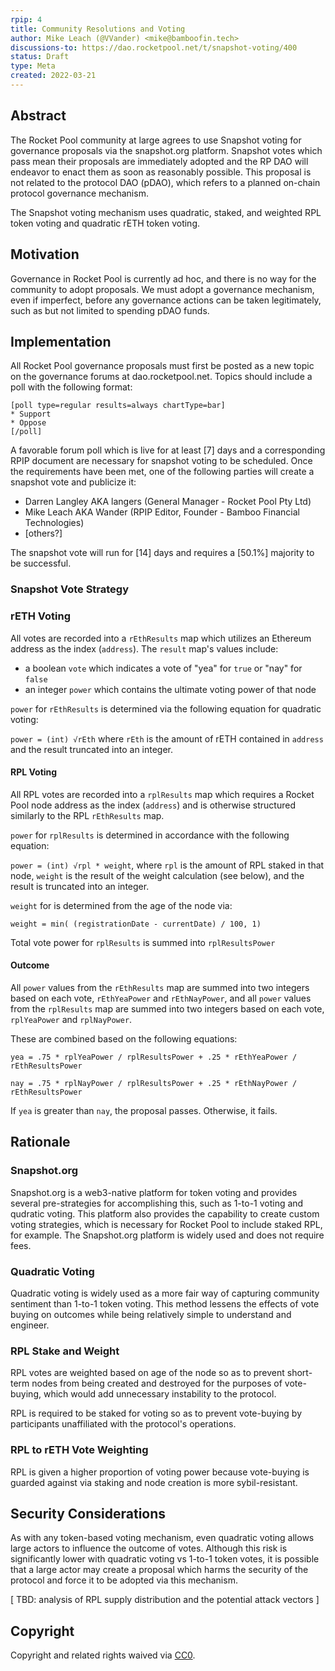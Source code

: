 ```yaml
---
rpip: 4
title: Community Resolutions and Voting
author: Mike Leach (@VVander) <mike@bamboofin.tech>
discussions-to: https://dao.rocketpool.net/t/snapshot-voting/400
status: Draft
type: Meta
created: 2022-03-21
---
```


## Abstract
The Rocket Pool community at large agrees to use Snapshot voting for governance proposals via the snapshot.org platform. Snapshot votes which pass mean their proposals are immediately adopted and the RP DAO will endeavor to enact them as soon as reasonably possible. This proposal is not related to the protocol DAO (pDAO), which refers to a planned on-chain protocol governance mechanism.

The Snapshot voting mechanism uses quadratic, staked, and weighted RPL token voting and quadratic rETH token voting.

## Motivation
Governance in Rocket Pool is currently ad hoc, and there is no way for the community to adopt proposals. We must adopt a governance mechanism, even if imperfect, before any governance actions can be taken legitimately, such as but not limited to spending pDAO funds.

## Implementation
  
All Rocket Pool governance proposals must first be posted as a new topic on the governance forums at dao.rocketpool.net. Topics should include a poll with the following format:

```
[poll type=regular results=always chartType=bar]
* Support
* Oppose
[/poll]
```

A favorable forum poll which is live for at least [7] days and a corresponding RPIP document are necessary for snapshot voting to be scheduled. Once the requirements have been met, one of the following parties will create a snapshot vote and publicize it:

- Darren Langley AKA langers (General Manager - Rocket Pool Pty Ltd)
- Mike Leach AKA Wander (RPIP Editor, Founder - Bamboo Financial Technologies)
- [others?]

The snapshot vote will run for [14] days and requires a [50.1%] majority to be successful.

### Snapshot Vote Strategy

### rETH Voting

All votes are recorded into a `rEthResults` map which utilizes an Ethereum address as the index (`address`). The `result` map's values include:
- a boolean `vote` which indicates a vote of "yea" for `true` or "nay" for `false`
- an integer `power` which contains the ultimate voting power of that node

`power` for `rEthResults` is determined via the following equation for quadratic voting:

`power = (int) √rEth` where `rEth` is the amount of rETH contained in `address` and the result truncated into an integer.

#### RPL Voting 

All RPL votes are recorded into a `rplResults` map which requires a Rocket Pool node address as the index (`address`) and is otherwise structured similarly to the RPL `rEthResults` map.

`power` for `rplResults` is determined in accordance with the following equation: 

`power = (int) √rpl * weight`, where `rpl` is the amount of RPL staked in that node, `weight` is the result of the weight calculation (see below), and the result is truncated into an integer.

`weight` for is determined from the age of the node via:

`weight = min( (registrationDate - currentDate) / 100, 1)`

Total vote power for `rplResults` is summed into `rplResultsPower`

#### Outcome

All `power` values from the `rEthResults` map are summed into two integers based on each vote, `rEthYeaPower` and `rEthNayPower`, and all `power` values from the `rplResults` map are summed into two integers based on each vote, `rplYeaPower` and `rplNayPower`.

These are combined based on the following equations:

`yea = .75 * rplYeaPower / rplResultsPower + .25 * rEthYeaPower / rEthResultsPower`

`nay = .75 * rplNayPower / rplResultsPower + .25 * rEthNayPower / rEthResultsPower`

If `yea` is greater than `nay`, the proposal passes. Otherwise, it fails.

## Rationale

### Snapshot.org

Snapshot.org is a web3-native platform for token voting and provides several pre-strategies for accomplishing this, such as 1-to-1 voting and qudratic voting. This platform also provides the capability to create custom voting strategies, which is necessary for Rocket Pool to include staked RPL, for example. The Snapshot.org platform is widely used and does not require fees.

### Quadratic Voting

Quadratic voting is widely used as a more fair way of capturing community sentiment than 1-to-1 token voting. This method lessens the effects of vote buying on outcomes while being relatively simple to understand and engineer. 

### RPL Stake and Weight

RPL votes are weighted based on age of the node so as to prevent short-term nodes from being created and destroyed for the purposes of vote-buying, which would add unnecessary instability to the protocol.

RPL is required to be staked for voting so as to prevent vote-buying by participants unaffiliated with the protocol's operations. 

### RPL to rETH Vote Weighting

RPL is given a higher proportion of voting power because vote-buying is guarded against via staking and node creation is more sybil-resistant.

## Security Considerations

As with any token-based voting mechanism, even quadratic voting allows large actors to influence the outcome of votes. Although this risk is significantly lower with quadratic voting vs 1-to-1 token votes, it is possible that a large actor may create a proposal which harms the security of the protocol and force it to be adopted via this mechanism.

[ TBD: analysis of RPL supply distribution and the potential attack vectors ]

## Copyright
Copyright and related rights waived via [CC0](https://creativecommons.org/publicdomain/zero/1.0/).

